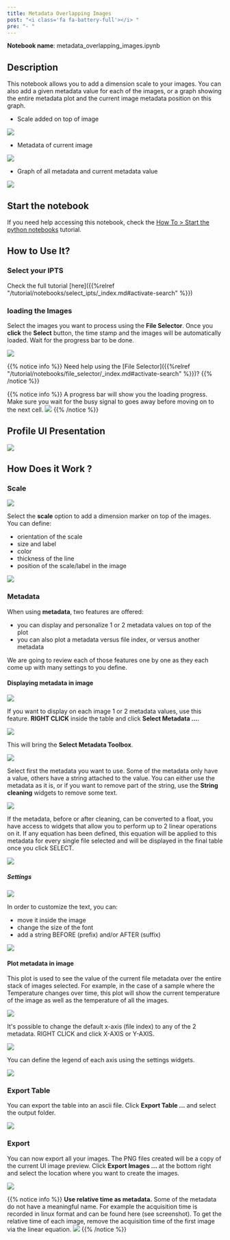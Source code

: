 ```yaml
---
title: Metadata Overlapping Images
post: "<i class='fa fa-battery-full'></i> "
pre: "- "
---
```


**Notebook name**: metadata_overlapping_images.ipynb

## Description

This notebook allows you to add a dimension scale to your images. You can also add a given metadata value
for each of the images, or a graph showing the entire metadata plot and the current image metadata position on this graph.

* Scale added on top of image
<img src='/tutorial/notebooks/metadata_overlapping_images/images/scale.png'>

* Metadata of current image
<img src='/tutorial/notebooks/metadata_overlapping_images/images/metadata_text.png'>

* Graph of all metadata and current metadata value
<img src='/tutorial/notebooks/metadata_overlapping_images/images/metadata_graph.png'>

## Start the notebook

If you need help accessing this notebook, check the [How To > Start the python
notebooks](/en/tutorial/how_to_start_notebooks) tutorial.

## How to Use It?

### Select your IPTS

Check the full tutorial [here]({{%relref "/tutorial/notebooks/select_ipts/_index.md#activate-search" %}})</i>

### loading the Images

Select the images you want to process using the **File Selector**. Once you **click** the **Select** button, the time
stamp and the images will be automatically loaded. Wait for the progress bar to be done.

<img src='/tutorial/notebooks/calibrated_transmission/images/select_files.gif' />

{{% notice info %}}
Need help using the [File Selector]({{%relref "/tutorial/notebooks/file_selector/_index.md#activate-search" %}})?
{{% /notice %}}

{{% notice info %}}
A progress bar will show you the loading progress. Make sure you wait for the busy signal to goes away before moving
on to the next cell.
<img src='/tutorial/notebooks/metadata_overlapping_images/images/progress_bar.gif' />
{{% /notice %}}

## Profile UI Presentation

<img src='/tutorial/notebooks/metadata_overlapping_images/images/ui_presentation.png' />

## How Does it Work ?

### Scale

<img src='/tutorial/notebooks/metadata_overlapping_images/images/scale_ui.png' />

Select the **scale** option to add a dimension marker on top of the images. You can define:

 * orientation of the scale
 * size and label
 * color
 * thickness of the line
 * position of the scale/label in the image

<img src='/tutorial/notebooks/metadata_overlapping_images/images/scale.gif' />

### Metadata

When using **metadata**, two features are offered:
 * you can display and personalize 1 or 2 metadata values on top of the plot
 * you can also plot a metadata versus file index, or versus another metadata
 
We are going to review each of those features one by one as they each come up with many settings to you define.

#### Displaying metadata in image

<img src='/tutorial/notebooks/metadata_overlapping_images/images/metadata_text_demo.gif' />

If you want to display on each image 1 or 2 metadata values, use this feature. **RIGHT CLICK** inside the table and 
click **Select Metadata ...**. 

<img src='/tutorial/notebooks/metadata_overlapping_images/images/right_click.png' />

This will bring the **Select Metadata Toolbox**. 

<img src='/tutorial/notebooks/metadata_overlapping_images/images/select_metadata_toolbox.png' />

Select first the metadata you want to use. Some of the metadata only have a value, others have a string attached
to the value. You can either use the metadata as it is, or if you want to remove part of the string, use the 
**String cleaning** widgets to remove some text. 

<img src='/tutorial/notebooks/metadata_overlapping_images/images/string_cleaning.gif' />

If the metadata, before or after cleaning, can be converted to a float, you have access to widgets that allow you
to perform up to 2 linear operations on it. If any equation has been defined, this equation will be applied to this metadata
for every single file selected and will be displayed in the final table once you click SELECT. 

<img src='/tutorial/notebooks/metadata_overlapping_images/images/linear_operation.gif' />

##### Settings

<img src='/tutorial/notebooks/metadata_overlapping_images/images/settings_metadata_1.png' />

In order to customize the text, you can:
 * move it inside the image
 * change the size of the font
 * add a string BEFORE (prefix) and/or AFTER (suffix)

<img src='/tutorial/notebooks/metadata_overlapping_images/images/settings_metadata_1.gif' />

#### Plot metadata in image

This plot is used to see the value of the current file metadata over the entire stack of images selected. For 
example, in the case of a sample where the Temperature changes over time, this plot will show the current 
temperature of the image as well as the temperature of all the images. 

<img src='/tutorial/notebooks/metadata_overlapping_images/images/plot_data_demo.gif' />

It's possible to change the default x-axis (file index) to any of the 2 metadata. RIGHT CLICK and click 
X-AXIS or Y-AXIS. 

<img src='/tutorial/notebooks/metadata_overlapping_images/images/change_x_y_axis.gif' />

You can define the legend of each axis using the settings widgets. 

<img src='/tutorial/notebooks/metadata_overlapping_images/images/plot_graph_legend.png' />

### Export Table

You can export the table into an ascii file. Click **Export Table ...** and select the output folder. 

<img src='/tutorial/notebooks/metadata_overlapping_images/images/export_table.png' />

### Export

You can now export all your images. The PNG files created will be a copy of the current UI image preview. Click
**Export Images ...** at the bottom right and select the location where you want to create the images.

<img src='/tutorial/notebooks/metadata_overlapping_images/images/exported_images.png' />

{{% notice info %}}
**Use relative time as metadata.**
Some of the metadata do not have a meaningful name. For example the acquisition time is recorded in linux format and can 
be found here (see screenshot). To get the relative time of each image, remove the acquisition time of the first image via the 
linear equation.
<img src='/tutorial/notebooks/metadata_overlapping_images/images/use_relative_time.gif' />
{{% /notice %}}
